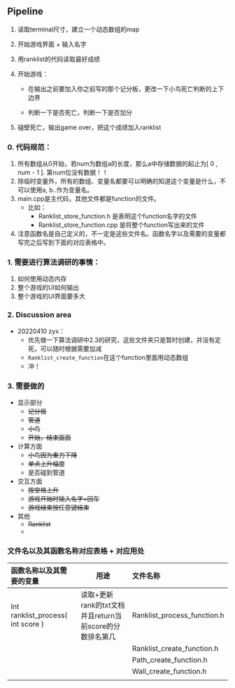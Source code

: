 ## Pipeline

1. 读取terminal尺寸，建立一个动态数组的map

2. 开始游戏界面 + 输入名字

3. 用ranklist的代码读取最好成绩

4. 开始游戏：

   * 在输出之前要加入你之前写的那个记分板，更改一下小鸟死亡判断的上下边界

   * 判断一下是否死亡，判断一下是否加分

     

5. 碰壁死亡，输出game over，把这个成绩加入ranklist

### 0. 代码规范：

1. 所有数组从0开始，若num为数组a的长度，那么a中存储数据的起止为[ 0 , num - 1 ]. 第num位没有数据！！
2. 除临时变量外，所有的数组、变量名都要可以明确的知道这个变量是什么，不可以使用a, b..作为变量名。
3. main.cpp是主代码，其他文件都是function的文件。
   * 比如：
     * Ranklist_store_function.h 是表明这个function名字的文件
     * Ranklist_store_function.cpp 是将整个function写出来的文件
4. 注意函数名是自己定义的，不一定是这些文件名。函数名字以及需要的变量都写完之后写到下面的对应表格中。

### 1. 需要进行算法调研的事情：

1. 如何使用动态内存
2. 整个游戏的UI如何输出
3. 整个游戏的UI界面要多大



### 2. Discussion area

* 20220410 zyx：
  * 优先做一下算法调研中2.3的研究，这些文件夹只是暂时创建，并没有定死，可以随时根据需要加减
  * ``Ranklist_create_function``在这个function里面用动态数组
  * 冲！



### 3. 需要做的

* 显示部分
  * ~~记分板~~
  * ~~管道~~
  * ~~小鸟~~
  * ~~开始，结束画面~~
* 计算方面
  * ~~小鸟因为重力下降~~
  * ~~单点上升幅度~~
  * 是否碰到管道
* 交互方面
  * ~~按空格上升~~
  * ~~游戏开始时输入名字+回车~~
  * ~~游戏结束按任意键结束~~
* 其他
  * ~~Ranklist~~
  * 

### 文件名以及其函数名称对应表格 + 对应用处

| 函数名称以及其需要的变量          | 用途                                                    | 文件名称                    |
| :-------------------------------- | ------------------------------------------------------- | :-------------------------- |
| Int ranklist_process( int score ) | 读取+更新rank的txt文档并且return当前score的分数排名第几 | Ranklist_process_function.h |
|                                   |                                                         | Ranklist_create_function.h  |
|                                   |                                                         | Path_create_function.h      |
|                                   |                                                         | Wall_create_function.h      |
|                                   |                                                         |                             |

